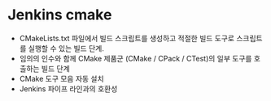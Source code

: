 # Jenkins cmake

- CMakeLists.txt 파일에서 빌드 스크립트를 생성하고 적절한 빌드 도구로 스크립트를 실행할 수 있는 빌드 단계.
- 임의의 인수와 함께 CMake 제품군 (CMake / CPack / CTest)의 일부 도구를 호출하는 빌드 단계
- CMake 도구 모음 자동 설치
- Jenkins 파이프 라인과의 호환성





